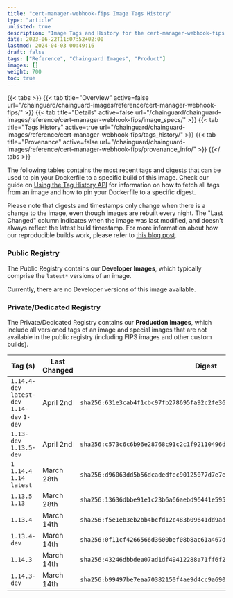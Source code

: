 ```yaml
---
title: "cert-manager-webhook-fips Image Tags History"
type: "article"
unlisted: true
description: "Image Tags and History for the cert-manager-webhook-fips Chainguard Image"
date: 2023-06-22T11:07:52+02:00
lastmod: 2024-04-03 00:49:16
draft: false
tags: ["Reference", "Chainguard Images", "Product"]
images: []
weight: 700
toc: true
---
```


{{< tabs >}}
{{< tab title="Overview" active=false url="/chainguard/chainguard-images/reference/cert-manager-webhook-fips/" >}}
{{< tab title="Details" active=false url="/chainguard/chainguard-images/reference/cert-manager-webhook-fips/image_specs/" >}}
{{< tab title="Tags History" active=true url="/chainguard/chainguard-images/reference/cert-manager-webhook-fips/tags_history/" >}}
{{< tab title="Provenance" active=false url="/chainguard/chainguard-images/reference/cert-manager-webhook-fips/provenance_info/" >}}
{{</ tabs >}}

The following tables contains the most recent tags and digests that can be used to pin your Dockerfile to a specific build of this image. Check our guide on [Using the Tag History API](/chainguard/chainguard-images/using-the-tag-history-api/) for information on how to fetch all tags from an image and how to pin your Dockerfile to a specific digest.

Please note that digests and timestamps only change when there is a change to the image, even though images are rebuilt every night. The "Last Changed" column indicates when the image was last modified, and doesn't always reflect the latest build timestamp. For more information about how our reproducible builds work, please refer to [this blog post](https://www.chainguard.dev/unchained/reproducing-chainguards-reproducible-image-builds).

### Public Registry
The Public Registry contains our **Developer Images**, which typically comprise the `latest*` versions of an image.

Currently, there are no Developer versions of this image available.

### Private/Dedicated Registry
The Private/Dedicated Registry contains our **Production Images**, which include all versioned tags of an image and special images that are not available in the public registry (including FIPS images and other custom builds).

| Tag (s)                                       | Last Changed | Digest                                                                    |
|-----------------------------------------------|--------------|---------------------------------------------------------------------------|
|  `1.14.4-dev` `latest-dev` `1.14-dev` `1-dev` | April 2nd    | `sha256:631e3cab4f1cbc97fb278695fa92c2fe36a99502b8378da5bda2fbe60544f63f` |
|  `1.13-dev` `1.13.5-dev`                      | April 2nd    | `sha256:c573c6c6b96e28768c91c2c1f92110496ddc57a92d6b4d98666f5e3fe8397af2` |
|  `1` `1.14.4` `1.14` `latest`                 | March 28th   | `sha256:d96063dd5b56dcadedfec90125077d7e7e92a023685e37db3584617d3e195c39` |
|  `1.13.5` `1.13`                              | March 28th   | `sha256:13636dbbe91e1c23b6a66aebd96441e595b71bca0a658ec2797efa20f6d666e9` |
|  `1.13.4`                                     | March 14th   | `sha256:f5e1eb3eb2bb4bcfd12c483b09641dd9ad8e8fe591dd248244633f35f697cf0b` |
|  `1.13.4-dev`                                 | March 14th   | `sha256:0f11cf4266566d3600bef08b8ac61a467de4a662bd3a1d2383eef11df47e807e` |
|  `1.14.3`                                     | March 14th   | `sha256:43246dbbdea07ad1df49412288a71ff6f2d16a9043f88a5838b4414f8876c3ca` |
|  `1.14.3-dev`                                 | March 14th   | `sha256:b99497be7eaa70382150f4ae9d4cc9a690c08b39fff9d6d9e5f818f58ac7d0e0` |

